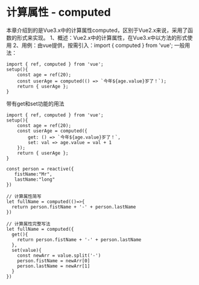 
# 计算属性 - computed

本章介绍到的是Vue3.x中的计算属性computed，区别于Vue2.x来说，采用了函数的形式来实现。
1、概述：Vue2.x中的计算属性，在Vue3.x中以方法的形式使用
2、用例：由vue提供，按需引入：import { computed } from 'vue';
一般用法：

```
import { ref, computed } from 'vue';
setup(){
    const age = ref(20);
    const userAge = computed(() => `今年${age.value}岁了！`);
    return { userAge };
}
```


带有get和set功能的用法
```
import { ref, computed } from 'vue';
setup(){
    const age = ref(20);
    const userAge = computed({
        get: () => `今年${age.value}岁了！`,
        set: val => age.value = val + 1
    });
    return { userAge };
}
```


```
const person = reactive({
   fistName:"Mr",
   lastName:"long"
}) 

// 计算属性简写
let fullName = computed(()=>{
  return person.fistName + '-' + person.lastName
})

// 计算属性完整写法
let fullName = computed({
  get(){
    return person.fistName + '-' + person.lastName
  },
  set(value){
    const newArr = value.split('-')
    person.fistName = newArr[0]
    person.lastName = newArr[1]
  }
})

```